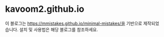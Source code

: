 # kavoom2.github.io
이 블로그는 https://mmistakes.github.io/minimal-mistakes/을 기반으로 제작되었습니다. 설치 및 사용법은 해당 블로그를 참조하세요.